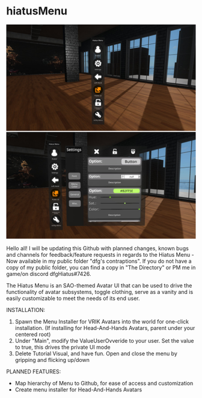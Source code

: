 # hiatusMenu

![promo_1](https://raw.githubusercontent.com/dfgHiatus/hiatusMenu/main/promo_1.jpg)
![promo_2](https://raw.githubusercontent.com/dfgHiatus/hiatusMenu/main/promo_2.jpg)

Hello all! I will be updating this Github with planned changes, known bugs and channels for feedback/feature requests in regards to the Hiatus Menu - Now available in my public folder "dfg's contraptions". If you do not have a copy of my public folder, you can find a copy in "The Directory" or PM me in game/on discord dfgHiatus#7426.

The Hiatus Menu is an SAO-themed Avatar UI that can be used to drive the functionality of avatar subsystems, toggle clothing, serve as a vanity and is easily customizable to meet the needs of its end user. 

INSTALLATION:
1) Spawn the Menu Installer for VRIK Avatars into the world for one-click installation. (If installing for Head-And-Hands Avatars, parent under your centered root)
2) Under "Main", modify the ValueUserOvveride<bool> to your user. Set the value to true, this drives the private UI mode
3) Delete Tutorial Visual, and have fun. Open and close the menu by gripping and flicking up/down
  
PLANNED FEATURES:
- Map hierarchy of Menu to Github, for ease of access and customization 
- Create menu installer for Head-And-Hands Avatars

